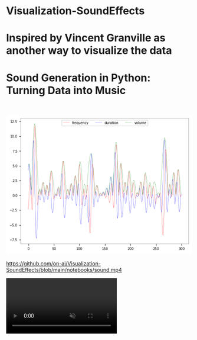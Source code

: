 # Visualization-SoundEffects
# Inspired by Vincent Granville as another way to visualize the data
# Sound Generation in Python: Turning Data into Music
 


<br>

![ANN GraphViz](./pictures/Frequency.png "ANN GraphViz")

https://github.com/on-ai/Visualization-SoundEffects/blob/main/notebooks/sound.mp4

<div><video controls src="./notebooks/sound.mp4" muted="false"></video></div>





